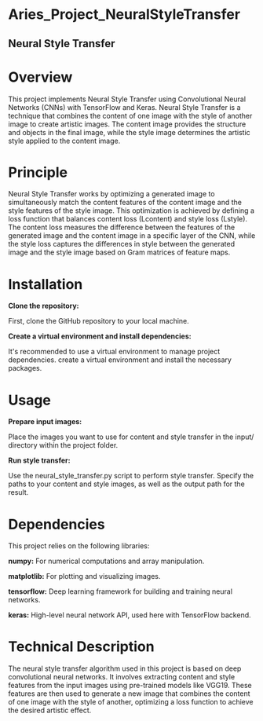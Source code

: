 # Aries_Project_NeuralStyleTransfer
## Neural Style Transfer

# Overview
This project implements Neural Style Transfer using Convolutional Neural Networks (CNNs) with TensorFlow and Keras. Neural Style Transfer is a technique that combines the content of one image with the style of another image to create artistic images. The content image provides the structure and objects in the final image, while the style image determines the artistic style applied to the content image.

# Principle 
Neural Style Transfer works by optimizing a generated image to simultaneously match the content features of the content image and the style features of the style image. This optimization is achieved by defining a loss function that balances content loss (Lcontent) and style loss (Lstyle). The content loss measures the difference between the features of the generated image and the content image in a specific layer of the CNN, while the style loss captures the differences in style between the generated image and the style image based on Gram matrices of feature maps.


# Installation

**Clone the repository:**

First, clone the GitHub repository to your local machine. 

**Create a virtual environment and install dependencies:**

It's recommended to use a virtual environment to manage project dependencies.
create a virtual environment and install the necessary packages.


# Usage

**Prepare input images:**

Place the images you want to use for content and style transfer in the input/ directory within the project folder.

**Run style transfer:**

Use the neural_style_transfer.py script to perform style transfer. Specify the paths to your content and style images, as well as the output path for the result.


# Dependencies
This project relies on the following libraries:

**numpy:** For numerical computations and array manipulation.

**matplotlib:** For plotting and visualizing images.

**tensorflow:** Deep learning framework for building and training neural networks.

**keras:** High-level neural network API, used here with TensorFlow backend.

# Technical Description
The neural style transfer algorithm used in this project is based on deep convolutional neural networks. It involves extracting content and style features from the input images using pre-trained models like VGG19. These features are then used to generate a new image that combines the content of one image with the style of another, optimizing a loss function to achieve the desired artistic effect.




